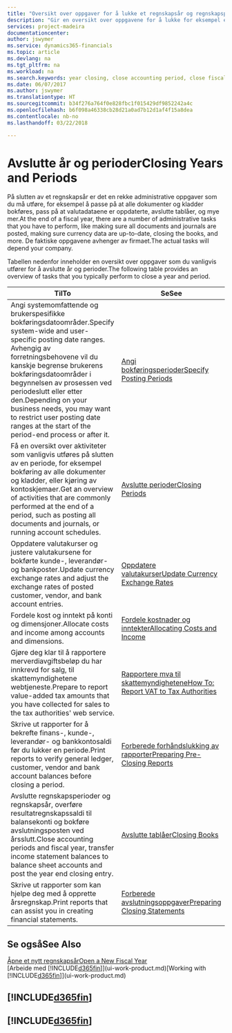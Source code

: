 ```yaml
---
title: "Oversikt over oppgaver for å lukke et regnskapsår og regnskapsperioder | Microsoft-dokumentasjon"
description: "Gir en oversikt over oppgavene for å lukke for eksempel et regnskapsår eller en regnskapsperiode og sørge for at dokumenter og kladder er bokført, og for å kontrollere banksaldoer."
services: project-madeira
documentationcenter: 
author: jswymer
ms.service: dynamics365-financials
ms.topic: article
ms.devlang: na
ms.tgt_pltfrm: na
ms.workload: na
ms.search.keywords: year closing, close accounting period, close fiscal year, bank account detailed trial balance
ms.date: 06/07/2017
ms.author: jswymer
ms.translationtype: HT
ms.sourcegitcommit: b34f276a764f0e828fbc1f015429df9852242a4c
ms.openlocfilehash: b6f098a46338cb28d21a0ad7b12d1af4f15a8dea
ms.contentlocale: nb-no
ms.lasthandoff: 03/22/2018

---
```

# <a name="closing-years-and-periods"></a><span data-ttu-id="80d26-103">Avslutte år og perioder</span><span class="sxs-lookup"><span data-stu-id="80d26-103">Closing Years and Periods</span></span>
<span data-ttu-id="80d26-104">På slutten av et regnskapsår er det en rekke administrative oppgaver som du må utføre, for eksempel å passe på at alle dokumenter og kladder bokføres, pass på at valutadataene er oppdaterte, avslutte tablåer, og mye mer.</span><span class="sxs-lookup"><span data-stu-id="80d26-104">At the end of a fiscal year, there are a number of administrative tasks that you have to perform, like making sure all documents and journals are posted, making sure currency data are up-to-date, closing the books, and more.</span></span> <span data-ttu-id="80d26-105">De faktiske oppgavene avhenger av firmaet.</span><span class="sxs-lookup"><span data-stu-id="80d26-105">The actual tasks will depend your company.</span></span>

<span data-ttu-id="80d26-106">Tabellen nedenfor inneholder en oversikt over oppgaver som du vanligvis utfører for å avslutte år og perioder.</span><span class="sxs-lookup"><span data-stu-id="80d26-106">The following table provides an overview of tasks that you typically perform to close a year and period.</span></span>

| <span data-ttu-id="80d26-107">Til</span><span class="sxs-lookup"><span data-stu-id="80d26-107">To</span></span> | <span data-ttu-id="80d26-108">Se</span><span class="sxs-lookup"><span data-stu-id="80d26-108">See</span></span> |
| --- | --- |
| <span data-ttu-id="80d26-109">Angi systemomfattende og brukerspesifikke bokføringsdatoområder.</span><span class="sxs-lookup"><span data-stu-id="80d26-109">Specify system-wide and user-specific posting date ranges.</span></span> <span data-ttu-id="80d26-110">Avhengig av forretningsbehovene vil du kanskje begrense brukerens bokføringsdatoområder i begynnelsen av prosessen ved periodeslutt eller etter den.</span><span class="sxs-lookup"><span data-stu-id="80d26-110">Depending on your business needs, you may want to restrict user posting date ranges at the start of the period-end process or after it.</span></span> |[<span data-ttu-id="80d26-111">Angi bokføringsperioder</span><span class="sxs-lookup"><span data-stu-id="80d26-111">Specify Posting Periods</span></span>](finance-how-specify-posting-periods.md) |
| <span data-ttu-id="80d26-112">Få en oversikt over aktiviteter som vanligvis utføres på slutten av en periode, for eksempel bokføring av alle dokumenter og kladder, eller kjøring av kontoskjemaer.</span><span class="sxs-lookup"><span data-stu-id="80d26-112">Get an overview of activities that are commonly performed at the end of a period, such as posting all documents and journals, or running account schedules.</span></span> |[<span data-ttu-id="80d26-113">Avslutte perioder</span><span class="sxs-lookup"><span data-stu-id="80d26-113">Closing Periods</span></span>](year-how-complete-period-end-processes.md) |
| <span data-ttu-id="80d26-114">Oppdatere valutakurser og justere valutakursene for bokførte kunde-, leverandør- og bankposter.</span><span class="sxs-lookup"><span data-stu-id="80d26-114">Update currency exchange rates and adjust the exchange rates of posted customer, vendor, and bank account entries.</span></span> |[<span data-ttu-id="80d26-115">Oppdatere valutakurser</span><span class="sxs-lookup"><span data-stu-id="80d26-115">Update Currency Exchange Rates</span></span>](finance-how-update-currencies.md) |
| <span data-ttu-id="80d26-116">Fordele kost og inntekt på konti og dimensjoner.</span><span class="sxs-lookup"><span data-stu-id="80d26-116">Allocate costs and income among accounts and dimensions.</span></span> |[<span data-ttu-id="80d26-117">Fordele kostnader og inntekter</span><span class="sxs-lookup"><span data-stu-id="80d26-117">Allocating Costs and Income</span></span>](year-allocate-costs-income.md) |
| <span data-ttu-id="80d26-118">Gjøre deg klar til å rapportere merverdiavgiftsbeløp du har innkrevd for salg, til skattemyndighetene webtjeneste.</span><span class="sxs-lookup"><span data-stu-id="80d26-118">Prepare to report value-added tax amounts that you have collected for sales to the tax authorities' web service.</span></span> |[<span data-ttu-id="80d26-119">Rapportere mva til skattemyndighetene</span><span class="sxs-lookup"><span data-stu-id="80d26-119">How To: Report VAT to Tax Authorities</span></span>](finance-how-report-vat.md)|
| <span data-ttu-id="80d26-120">Skrive ut rapporter for å bekrefte finans-, kunde-, leverandør- og bankkontosaldi før du lukker en periode.</span><span class="sxs-lookup"><span data-stu-id="80d26-120">Print reports to verify general ledger, customer, vendor and bank account balances before closing a period.</span></span> |[<span data-ttu-id="80d26-121">Forberede forhåndslukking av rapporter</span><span class="sxs-lookup"><span data-stu-id="80d26-121">Preparing Pre-Closing Reports</span></span>](year-prepare-preclose-reports.md) |
| <span data-ttu-id="80d26-122">Avslutte regnskapsperioder og regnskapsår, overføre resultatregnskapssaldi til balansekonti og bokføre avslutningsposten ved årsslutt.</span><span class="sxs-lookup"><span data-stu-id="80d26-122">Close accounting periods and fiscal year, transfer income statement balances to balance sheet accounts and post the year end closing entry.</span></span> |[<span data-ttu-id="80d26-123">Avslutte tablåer</span><span class="sxs-lookup"><span data-stu-id="80d26-123">Closing Books</span></span>](year-close-books.md) |
| <span data-ttu-id="80d26-124">Skrive ut rapporter som kan hjelpe deg med å opprette årsregnskap.</span><span class="sxs-lookup"><span data-stu-id="80d26-124">Print reports that can assist you in creating financial statements.</span></span> |[<span data-ttu-id="80d26-125">Forberede avslutningsoppgaver</span><span class="sxs-lookup"><span data-stu-id="80d26-125">Preparing Closing Statements</span></span>](year-prepare-close-statement.md) |

## <a name="see-also"></a><span data-ttu-id="80d26-126">Se også</span><span class="sxs-lookup"><span data-stu-id="80d26-126">See Also</span></span>
[<span data-ttu-id="80d26-127">Åpne et nytt regnskapsår</span><span class="sxs-lookup"><span data-stu-id="80d26-127">Open a New Fiscal Year</span></span>](finance-how-open-new-fiscal-year.md)  
<span data-ttu-id="80d26-128">[Arbeide med [!INCLUDE[d365fin](includes/d365fin_md.md)]](ui-work-product.md)</span><span class="sxs-lookup"><span data-stu-id="80d26-128">[Working with [!INCLUDE[d365fin](includes/d365fin_md.md)]](ui-work-product.md)</span></span>

## [!INCLUDE[d365fin](includes/free_trial_md.md)]  
## [!INCLUDE[d365fin](includes/training_link_md.md)]

